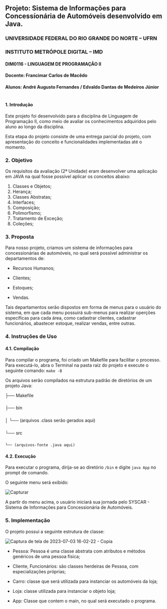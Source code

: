 ## Projeto: Sistema de Informações para Concessíonária de Automóveis desenvolvido em Java.

### UNIVERSIDADE FEDERAL DO RIO GRANDE DO NORTE – UFRN

### INSTITUTO METRÓPOLE DIGITAL – IMD

#### DIM0116 - LINGUAGEM DE PROGRAMAÇÃO II

#### Docente: Francimar Carlos de Macêdo

#### Alunos: André Augusto Fernandes / Edvaldo Dantas de Medeiros Júnior

#

#### 1. Introdução

Este projeto foi desenvolvido para a disciplina de Linguagem de Programação II, como meio de avaliar os conhecimentos adquiridos pelo aluno ao longo da disciplina.

Esta etapa do projeto consiste de uma entrega parcial do projeto, com apresentação do conceito e funcionalidades implementadas até o momento.

### 2. Objetivo

Os requisitos da avaliação (2ª Unidade) eram desenvolver uma aplicação em JAVA na qual fosse possível aplicar os conceitos abaixo:

1. Classes e Objetos;
2. Herança;
3. Classes Abstratas;
4. Interfaces;
5. Composição;
6. Polimorfismo;
7. Tratamento de Exceção;
8. Coleções;

### 3. Proposta

Para nosso projeto, criamos um sistema de informações para concessionárias de automóveis, no qual será possível administrar os departamentos de:

* Recursos Humanos;
  
* Clientes;
  
* Estoques;
  
* Vendas.
  

Tais departamentos serão dispostos em forma de menus para o usuário do sistema, em que cada menu possuirá sub-menus para realizar operções específicas para cada área, como cadastrar clientes, cadastrar funcionários, abastecer estoque, realizar vendas, entre outras.

### 4. Instruções de Uso

#### 4.1. Compilação

Para compilar o programa, foi criado um Makefile para facilitar o processo. Para executá-lo, abra o Terminal na pasta raiz do projeto e execute o seguinte comando: `make -B`

Os arquivos serão compilados na estrutura padrão de diretórios de um projeto Java:

├── Makefile
###
├── bin
###
│   └── (arquivos .class serão gerados aqui)
###
└── src
###
    └── (arquivos-fonte .java aqui)

#### 4.2. Execução

Para executar o programa, dirija-se ao diretório `/bin` e digite `java App` no prompt de comando.

O seguinte menu será exibido:

![Capturar](https://github.com/andrefernandeslp1/LP2-Trabalho-U3/assets/92834067/fc40627f-4846-4a50-8765-e603ba0655e2)


A partir do menu acima, o usuário iniciará sua jornada pelo SYSCAR - Sistema de Informações para Concessionária de Automóveis.

### 5. Implementação

O projeto possui a seguinte estrutura de classe:

![Captura de tela de 2023-07-03 16-02-22 - Copia](https://github.com/andrefernandeslp1/LP2-Trabalho-U3/assets/92834067/1d5ef57b-e184-48d9-88a6-dcf9f1c09756)


* Pessoa: Pessoa é uma classe abstrata com atributos e métodos genéricos de uma pessoa física;
  
* Cliente, Funcionários: são classes herdeiras de Pessoa, com especializações próprias;
  
* Carro: classe que será utilizada para instanciar os automóveis da loja;
  
* Loja: classe utilizada para instanciar o objeto loja;
  
* App: Classe que contem o main, no qual será executado o programa.
